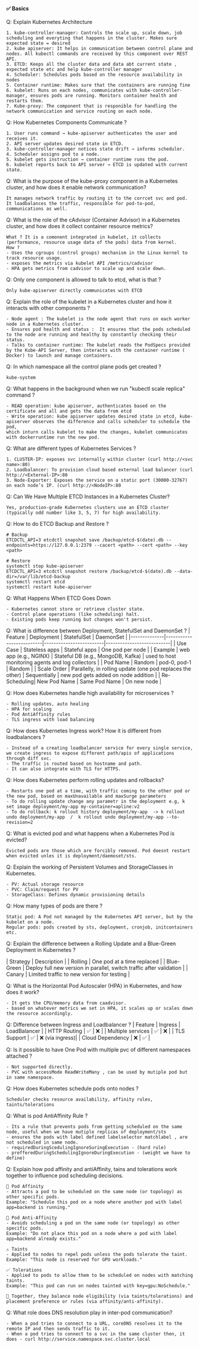 #### ✅ Basics


Q: Explain Kubernetes Architecture
```
1. kube-controller-manager: Controls the scale up, scale down, job scheduling and everyting that happens in the cluster. Makes sure expected state = desired
2. kube apiserver: It helps in communication between control plane and nodes. All kubectl commands are received by this component over REST API.
3. ETCD: Keeps all the cluster data and data abt current state , expected state etc and help kube-controller manager
4. Scheduler: Schedules pods based on the resource availability in nodes
5. Container runtime: Makes sure that the containers are running fine
6. kubelet: Runs on each nodes, communicates with kube-controller-manager, ensures pods are running. Monitors container health and restarts them.
7. Kube-proxy: The component that is responible for handling the network communication and service routing on each node.
```
Q: How Kubernetes Components Communicate ?
```
1. User runs command → kube-apiserver authenticates the user and receives it.
2. API server updates desired state in ETCD.
3. kube-controller-manager notices state drift → informs scheduler.
4. Scheduler assigns pod to a node.
5. kubelet gets instruction → container runtime runs the pod.
6. kubelet reports back to API server → ETCD is updated with current state.
```
Q: What is the purpose of the kube-proxy component in a Kubernetes cluster, and how does it enable network communication?
```
It manages network traffic by routing it to the corrcet svc and pod. It loadbalances the traffic, responsible for pod-to-pod, communications as well.
```
Q: What is the role of the cAdvisor (Container Advisor) in a Kubernetes cluster, and how does it collect container resource metrics?
```
What ? It is a comonent integrated in kubelet, it collects (performance, resource usage data of the pods) data from kernel.
How ?
- Uses the cgroups (control groups) mechanism in the Linux kernel to track resource usage.
- exposes the metrics via kubelet API /metrics/cadvisor
- HPA gets metrics from cadvisor to scale up and scale down.
```
Q: Only one component is allowed to talk to etcd, what is that ?
```
Only kube-apiserver directly communicates with ETCD
```
Q: Explain the role of the kubelet in a Kubernetes cluster and how it interacts with other components ?
```
- Node agent : The kubelet is the node agent that runs on each worker node in a Kubernetes cluster. 
- Ensures pod health and status :  It ensures that the pods scheduled to the node are running and healthy by constantly checking their status.
- Talks to container runtime: The kubelet reads the PodSpecs provided by the Kube-API Server, then interacts with the container runtime ( Docker) to launch and manage containers.
```

Q: In which namespace all the control plane pods get created ?
```
kube-system
```
Q: What happens in the background when we run "kubectl scale replica" command ? 
```
- READ operation: kube apiserver, authenticates based on the certificate and all and gets the data from etcd
- Write operation: kube apiserver updates desired state in etcd, kube-apiserver observes the difference and calls scheduler to schedule the pod,
which inturn calls kubelet to make the changes, kubelet communicates with dockerruntime run the new pod.
```
Q: What are different types of Kubernetes Services ?
```
1. CLUSTER-IP: exposes svc internally within cluster (curl http://<svc name>:80)
2. Loadbalancer: To provision cloud based external load balancer (curl http://<External-IP>:80
3. Node-Exporter: Exposes the service on a static port (30000-32767) on each node’s IP. (curl http://<NodeIP>:80
```
Q: Can We Have Multiple ETCD Instances in a Kubernetes Cluster?
```
Yes, production-grade Kubernetes clusters use an ETCD cluster (typically odd number like 3, 5, 7) for high availability.
```
Q: How to do ETCD Backup and Restore ?
```
# Backup
ETCDCTL_API=3 etcdctl snapshot save /backup/etcd-$(date).db --endpoints=https://127.0.0.1:2379 --cacert <path> --cert <path> --key <path>

# Restore
systemctl stop kube-apiserver
ETCDCTL_API=3 etcdctl snapshot restore /backup/etcd-$(date).db --data-dir=/var/lib/etcd-backup
systemctl restart etcd
systemctl restart kube-apiserver
```
Q: What Happens When ETCD Goes Down
```
- Kubernetes cannot store or retrieve cluster state.
- Control plane operations (like scheduling) halt.
- Existing pods keep running but changes won't persist.
```
Q: What is difference between Deployment, StatefulSet and DaemonSet ?
| Feature      | Deployment               | StatefulSet             | DaemonSet                 |
|--------------|--------------------------|-------------------------|---------------------------|
| Use Case     | Stateless apps           | Stateful apps           | One pod per node          |
| Example      | web app (e.g., NGINX)    | Stateful DB (e.g., MongoDB, Kafka) | used to host monitoring agents and log collectors |
| Pod Name     | Random                   | pod-0, pod-1            | Random                    |
| Scale Order  | Parallelly, in rolling update (one pod replaces the other)                | Sequentially                 | new pod gets added on node addition             |
| Re-Scheduling| New Pod Name             | Same Pod Name           | On new node               |

Q: How does Kubernetes handle high availability for microservices ?
```
- Rolling updates, auto healing
- HPA for scaling
- Pod AntiAffinity rules
- TLS ingress with load balancing
```
Q: How does Kubernetes Ingress work? How it is different from loadbalancers ?
```
- Instead of a creating loadbalancer service for every single service, we create ingress to expose different path/apis of applications through diff svc.
- The traffic is routed based on hostname and path.
- It can also integrate with TLS for HTTPS.
```
Q: How does Kubernetes perform rolling updates and rollbacks?
```
- Restarts one pod at a time, with traffic coming to the other pod or the new pod, based on maxUnavailable and maxSurge parameters
- To do rolling update change any parametr in the deployment e.g, k set image deployment/my-app my-container=apline:v2
- To do rollback: k rollout history deployment/my-app  -> k rollout undo deployment/my-app  /  k rollout undo deployment/my-app --to-revision=2
```
Q: What is evicted pod and what happens when a Kubernetes Pod is evicted?
```
Evicted pods are those which are forcibly removed. Pod doesnt restart when evicted unles it is deployment/daemoset/sts. 
```
Q: Explain the working of Persistent Volumes and StorageClasses in Kubernetes.
```
- PV: Actual storage resource
- PVC: Claim/request for PV
- StorageClass: Defines dynamic provisioning details
```
Q: How many types of pods are there ?
```
Static pod: A Pod not managed by the Kubernetes API server, but by the kubelet on a node.
Regular pods: pods created by sts, deployment, cronjob, initcontainers etc.
```
Q: Explain the difference between a Rolling Update and a Blue-Green Deployment in Kubernetes ?

| Strategy   | Description |
| Rolling    | One pod at a time replaced |
| Blue-Green | Deploy full new version in parallel, switch traffic after validation |
| Canary     | Limited traffic to new version for testing |

Q: What is the Horizontal Pod Autoscaler (HPA) in Kubernetes, and how does it work?
```
- It gets the CPU/memory data from caadvisor.
- based on whatever metrics we set in HPA, it scales up or scales down the resource accordingly.
```
Q: Difference between Ingress and Loadbalancer ?
| Feature           | Ingress | LoadBalancer    |
| HTTP Routing      | ✅     | ❌              |
| Multiple services | ✅     | ❌              |
| TLS Support       | ✅     | ❌ (via ingress)|
| Cloud Dependency  | ❌     | ✅              |

Q: Is it possible to have One Pod with multiple pvc of different namespaces attached ?
```
- Not supported directly.
- PVC with accessMode ReadWriteMany , can be used by mutiple pod but in same namespace.
```
Q: How does Kubernetes schedule pods onto nodes ?
```
Scheduler checks resource availability, affinity rules, taints/tolerations
```
Q: What is pod AntiAffinity Rule ?
```
- Its a rule that prevents pods from getting scheduled on the same node, useful when we have mutiple replicas of deployment/sts
- ensures the pods with label defined labelselector matchlabel , are not scheduled in same node.
- requiredDuringScedulingIgnoreSuringExecution - (hard rule)
- prefferedDuringSchedulingIgnoreDuringExecution - (weight we have to define)
```

Q: Explain how pod affinity and antiAffinity, tains and tolerations work together to influence pod scheduling decisions.
```
🧭 Pod Affinity
- Attracts a pod to be scheduled on the same node (or topology) as other specific pods.
Example: "Schedule this pod on a node where another pod with label app=backend is running."

🚫 Pod Anti-Affinity
- Avoids scheduling a pod on the same node (or topology) as other specific pods.
Example: "Do not place this pod on a node where a pod with label app=backend already exists."

⚠️ Taints
- Applied to nodes to repel pods unless the pods tolerate the taint.
Example: "This node is reserved for GPU workloads."

✅ Tolerations
- Applied to pods to allow them to be scheduled on nodes with matching taints.
Example: "This pod can run on nodes tainted with key=gpu:NoSchedule."

🧩 Together, they balance node eligibility (via taints/tolerations) and placement preference or rules (via affinity/anti-affinity).
```

Q: What role does DNS resolution play in inter-pod communication? 
```
- When a pod tries to connect to a URL, coreDNS resolves it to the remote IP and then sends traffic to it.
- When a pod tries to connect to a svc in the same cluster then, it does - curl http://service.namespace.svc.cluster.local
```
